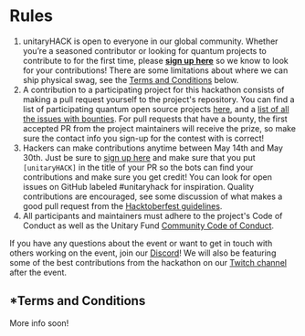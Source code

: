 # Rules

1. unitaryHACK is open to everyone in our global community. Whether you’re a seasoned contributor or looking for quantum projects to contribute to for the first time, please **[sign up here](https://7r2lxl70pvl.typeform.com/to/HfJLX5fl)** so we know to look for your contributions! There are some limitations about where we can ship physical swag, see the [Terms and Conditions](#terms-and-conditions) below.
2. A contribution to a participating project for this hackathon consists of making a pull request yourself to the project's repository. You can find a list of participating quantum open source projects [here](./participating-projects.md), and a [list of all the issues with bounties](TODO). For pull requests that have a bounty, the first accepted PR from the project maintainers will receive the prize, so make sure the contact info you sign-up for the contest with is correct!
3. Hackers can make contributions anytime between May 14th and May 30th. Just be sure to [sign up here](https://7r2lxl70pvl.typeform.com/to/HfJLX5fl) and make sure that you put `[unitaryHACK]` in the title of your PR so the bots can find your contributions and make sure you get credit! You can look for open issues on GitHub labeled #unitaryhack for inspiration. Quality contributions are encouraged, see some discussion of what makes a good pull request from the [Hacktoberfest guidelines](https://hacktoberfest.digitalocean.com/details#quality).
4. All participants and maintainers must adhere to the project's Code of Conduct as well as the Unitary Fund [Community Code of Conduct](./CODE_OF_CONDUCT.md).

If you have any questions about the event or want to get in touch with others working on the event, join our [Discord](https://discord.unitary.fund)! We will also be featuring some of the best contributions from the hackathon on our [Twitch channel](https://twitch.tv/unitaryfund) after the event.

## *Terms and Conditions

More info soon!
